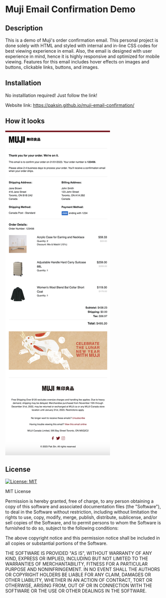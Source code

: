# Muji Email Confirmation Demo

## Description

This is a demo of Muji's order confirmation email. This personal project is done solely with HTML and styled with internal and in-line CSS codes for best viewing experience in email. Also, the email is designed with user experience in mind, hence it is highly responsive and optimized for mobile viewing. Features for this email includes hover effects on images and buttons, clickable links, buttons, and images.

## Installation

No installlation required! Just follow the link!

Website link: https://paksin.github.io/muji-email-confirmation/

## How it looks

![demo-image-1](./asset/demo-image-1.png)

## License

[![License: MIT](https://img.shields.io/badge/License-MIT-yellow.svg)](https://opensource.org/licenses/MIT)

MIT License

Permission is hereby granted, free of charge, to any person obtaining a copy of this software and associated documentation files (the "Software"), to deal in the Software without restriction, including without limitation the rights to use, copy, modify, merge, publish, distribute, sublicense, and/or sell copies of the Software, and to permit persons to whom the Software is furnished to do so, subject to the following conditions:

The above copyright notice and this permission notice shall be included in all copies or substantial portions of the Software.

THE SOFTWARE IS PROVIDED "AS IS", WITHOUT WARRANTY OF ANY KIND, EXPRESS OR IMPLIED, INCLUDING BUT NOT LIMITED TO THE WARRANTIES OF MERCHANTABILITY, FITNESS FOR A PARTICULAR PURPOSE AND NONINFRINGEMENT. IN NO EVENT SHALL THE AUTHORS OR COPYRIGHT HOLDERS BE LIABLE FOR ANY CLAIM, DAMAGES OR OTHER LIABILITY, WHETHER IN AN ACTION OF CONTRACT, TORT OR OTHERWISE, ARISING FROM, OUT OF OR IN CONNECTION WITH THE SOFTWARE OR THE USE OR OTHER DEALINGS IN THE SOFTWARE.
